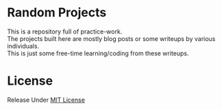 # Random Projects

This is a repository full of practice-work.  
The projects built here are mostly blog posts or some writeups by various individuals.  
This is just some free-time learning/coding from these writeups.  

# License
Release Under [MIT License](https://github.com/sreekesari-vangeepuram/random-projects/blob/main/LICENSE)

